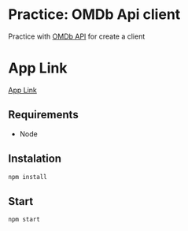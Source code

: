 # Practice: OMDb Api client
Practice with [OMDb API](https://www.omdbapi.com/) for create a client

# App Link
[App Link](https://alexkander.github.io/practice-omdbapi-client/)

## Requirements
- Node

## Instalation
```sh
npm install
```

## Start
```sh
npm start
```